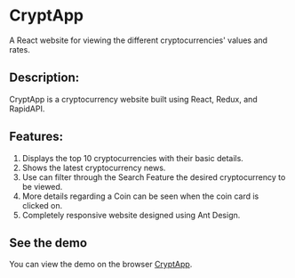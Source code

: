 # CryptApp
A React website for viewing the different cryptocurrencies' values and rates.

## Description:

CryptApp is a cryptocurrency website built using React, Redux, and RapidAPI.

## Features:
1. Displays the top 10 cryptocurrencies with their basic details.
2. Shows the latest cryptocurrency news.
3. Use can filter through the Search Feature the desired cryptocurrency to be viewed.
4. More details regarding a Coin can be seen when the coin card is clicked on.
5. Completely responsive website designed using Ant Design.

## See the demo
You can view the demo on the browser [CryptApp](https://zinny-crypto.netlify.app/).
